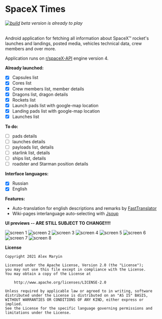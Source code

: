 # SpaceX Times
###### [![build](https://github.com/alexmaryin/spacextimes/actions/workflows/build.yml/badge.svg)](https://github.com/alexmaryin/spacextimes/actions/workflows/build.yml)  *beta version is already to play*

Android application for fetching all information about SpaceX&trade; rocket's launches and landings, posted media, vehicles technical data, crew members and over more. 

Application runs on [r/spaceX-API](https://github.com/r-spacex/SpaceX-API) engine version 4.

**Already launched:**

- [x] Capsules list
- [x] Cores list
- [x] Crew members list, member details
- [x] Dragons list, dragon details
- [x] Rockets list
- [x] Launch pads list with google-map location
- [x] Landing pads list with google-map location
- [x] Launches list

**To do:**
- [ ] pads details
- [ ] launches details
- [ ] payloads list, details
- [ ] starlink list, details
- [ ] ships list, details
- [ ] roadster and Starman position details

**Interface languages:**
- [x] Russian
- [x] English

**Features:**
* Auto-translation for english descriptions and remarks by [FastTranslator](https://fasttranslator.herokuapp.com/)
* Wiki-pages interlanguage auto-selecting with [Jsoup](https://jsoup.org/)

**UI previews -- ARE STILL SUBJECT TO CHANGE!!!!**

![screen 1](/readme_images/screenshot_1.jpg)
![screen 2](/readme_images/screenshot_2.jpg)
![screen 3](/readme_images/screenshot_3.jpg)
![screen 4](/readme_images/screenshot_4.jpg)
![screen 5](/readme_images/screenshot_5.jpg)
![screen 6](/readme_images/screenshot_6.jpg)
![screen 7](/readme_images/screenshot_7.jpg)
![screen 8](/readme_images/screenshot_8.jpg)

**License**
```
Copyright 2021 Alex Maryin

Licensed under the Apache License, Version 2.0 (the "License");
you may not use this file except in compliance with the License.
You may obtain a copy of the License at

    http://www.apache.org/licenses/LICENSE-2.0

Unless required by applicable law or agreed to in writing, software
distributed under the License is distributed on an "AS IS" BASIS,
WITHOUT WARRANTIES OR CONDITIONS OF ANY KIND, either express or implied.
See the License for the specific language governing permissions and
limitations under the License.
```
